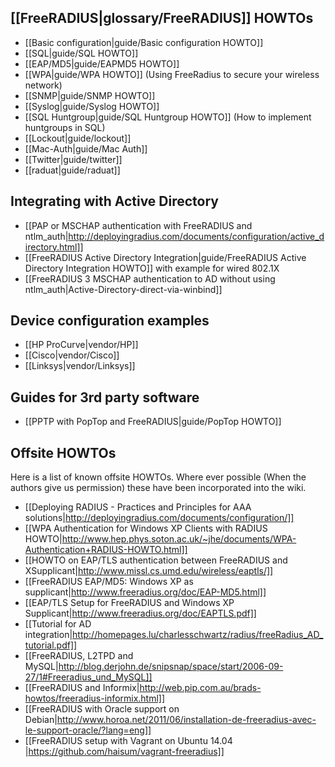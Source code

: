 [[FreeRADIUS|glossary/FreeRADIUS]] HOWTOs
-----------------------------------------

* [[Basic configuration|guide/Basic configuration HOWTO]]
* [[SQL|guide/SQL HOWTO]]
* [[EAP/MD5|guide/EAPMD5 HOWTO]]
* [[WPA|guide/WPA HOWTO]] (Using FreeRadius to secure your wireless network)
* [[SNMP|guide/SNMP HOWTO]]
* [[Syslog|guide/Syslog HOWTO]]
* [[SQL Huntgroup|guide/SQL Huntgroup HOWTO]] (How to implement huntgroups in SQL)
* [[Lockout|guide/lockout]]
* [[Mac-Auth|guide/Mac Auth]]
* [[Twitter|guide/twitter]]
* [[raduat|guide/raduat]]

Integrating with Active Directory
---------------------------------

* [[PAP or MSCHAP authentication with FreeRADIUS and ntlm_auth|http://deployingradius.com/documents/configuration/active_directory.html]]
* [[FreeRADIUS Active Directory Integration|guide/FreeRADIUS Active Directory Integration HOWTO]] with example for wired 802.1X
* [[FreeRADIUS 3 MSCHAP authentication to AD without using ntlm_auth|Active-Directory-direct-via-winbind]]


Device configuration examples
-----------------------------
* [[HP ProCurve|vendor/HP]]
* [[Cisco|vendor/Cisco]]
* [[Linksys|vendor/Linksys]]


Guides for 3rd party software
-----------------------------
* [[PPTP with PopTop and FreeRADIUS|guide/PopTop HOWTO]]


Offsite HOWTOs
--------------
Here is a list of known offsite HOWTOs. Where ever possible (When the authors give us permission) these have been incorporated into the wiki.

* [[Deploying RADIUS - Practices and Principles for AAA solutions|http://deployingradius.com/documents/configuration/]]
* [[WPA Authentication for Windows XP Clients with RADIUS HOWTO|http://www.hep.phys.soton.ac.uk/~jhe/documents/WPA-Authentication+RADIUS-HOWTO.html]]
* [[HOWTO on EAP/TLS authentication between FreeRADIUS and XSupplicant|http://www.missl.cs.umd.edu/wireless/eaptls/]]
* [[FreeRADIUS EAP/MD5: Windows XP as supplicant|http://www.freeradius.org/doc/EAP-MD5.html]]
* [[EAP/TLS Setup for FreeRADIUS and Windows XP Supplicant|http://www.freeradius.org/doc/EAPTLS.pdf]]
* [[Tutorial for AD integration|http://homepages.lu/charlesschwartz/radius/freeRadius_AD_tutorial.pdf]]
* [[FreeRADIUS, L2TPD and MySQL|http://blog.derjohn.de/snipsnap/space/start/2006-09-27/1#Freeradius_und_MySQL]]
* [[FreeRADIUS and Informix|http://web.pip.com.au/brads-howtos/freeradius-informix.html]]
* [[FreeRADIUS with Oracle support on Debian|http://www.horoa.net/2011/06/installation-de-freeradius-avec-le-support-oracle/?lang=eng]]
* [[FreeRADIUS setup with Vagrant on Ubuntu 14.04 |https://github.com/haisum/vagrant-freeradius]]